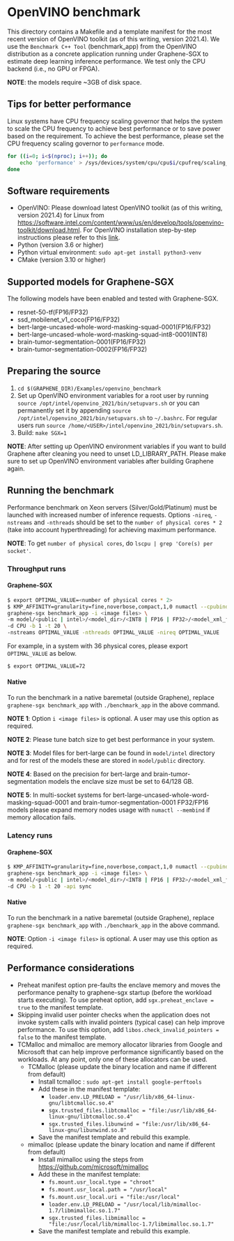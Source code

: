 # OpenVINO benchmark

This directory contains a Makefile and a template manifest for the most recent version of OpenVINO
toolkit (as of this writing, version 2021.4). We use the `Benchmark C++ Tool` (benchmark_app) from
the OpenVINO distribution as a concrete application running under Graphene-SGX to estimate deep
learning inference performance. We test only the CPU backend (i.e., no GPU or FPGA).

**NOTE**: the models require ~3GB of disk space.

## Tips for better performance

Linux systems have CPU frequency scaling governor that helps the system to scale the CPU frequency
to achieve best performance or to save power based on the requirement. To achieve the best
performance, please set the CPU frequency scaling governor to `performance` mode.

```bash
for ((i=0; i<$(nproc); i++)); do
    echo 'performance' > /sys/devices/system/cpu/cpu$i/cpufreq/scaling_governor;
done
```

## Software requirements

- OpenVINO: Please download latest OpenVINO toolkit (as of this writing, version 2021.4) for Linux
from https://software.intel.com/content/www/us/en/develop/tools/openvino-toolkit/download.html.
For OpenVINO installation step-by-step instructions please refer to this
[link](https://docs.openvinotoolkit.org/latest/openvino_docs_install_guides_installing_openvino_linux.html).
- Python (version 3.6 or higher)
- Python virtual environment: `sudo apt-get install python3-venv`
- CMake (version 3.10 or higher)

## Supported models for Graphene-SGX

The following models have been enabled and tested with Graphene-SGX.

- resnet-50-tf(FP16/FP32)
- ssd_mobilenet_v1_coco(FP16/FP32)
- bert-large-uncased-whole-word-masking-squad-0001(FP16/FP32)
- bert-large-uncased-whole-word-masking-squad-int8-0001(INT8)
- brain-tumor-segmentation-0001(FP16/FP32)
- brain-tumor-segmentation-0002(FP16/FP32)

## Preparing the source

1. `cd $(GRAPHENE_DIR)/Examples/openvino_benchmark`
2. Set up OpenVINO environment variables for a root user by running
`source /opt/intel/openvino_2021/bin/setupvars.sh` or you can permanently set it by appending
`source /opt/intel/openvino_2021/bin/setupvars.sh` to `~/.bashrc`. For regular users run
`source /home/<USER>/intel/openvino_2021/bin/setupvars.sh`.
3. Build: `make SGX=1`

**NOTE**: After setting up OpenVINO environment variables if you want to build Graphene after
cleaning you need to unset LD_LIBRARY_PATH. Please make sure to set up OpenVINO environment
variables after building Graphene again.

## Running the benchmark

Performance benchmark on Xeon servers (Silver/Gold/Platinum) must be launched with increased number
of inference requests. Options `-nireq`, `-nstreams` and `-nthreads` should be set to the
`number of physical cores * 2` (take into account hyperthreading) for achieving maximum
performance.

**NOTE**: To get `number of physical cores`, do `lscpu | grep 'Core(s) per socket'`.

### Throughput runs

#### Graphene-SGX

```bash
$ export OPTIMAL_VALUE=<number of physical cores * 2>
$ KMP_AFFINITY=granularity=fine,noverbose,compact,1,0 numactl --cpubind=0 --membind=0 \
graphene-sgx benchmark_app -i <image files> \
-m model/<public | intel>/<model_dir>/<INT8 | FP16 | FP32>/<model_xml_file> \
-d CPU -b 1 -t 20 \
-nstreams OPTIMAL_VALUE -nthreads OPTIMAL_VALUE -nireq OPTIMAL_VALUE
```
For example, in a system with 36 physical cores, please export `OPTIMAL_VALUE` as below.
```bash
$ export OPTIMAL_VALUE=72
```

#### Native

To run the benchmark in a native baremetal (outside Graphene), replace `graphene-sgx benchmark_app`
with `./benchmark_app` in the above command.

**NOTE 1**: Option `i <image files>` is optional. A user may use this option as required.

**NOTE 2**: Please tune batch size to get best performance in your system.

**NOTE 3**: Model files for bert-large can be found in `model/intel` directory and for rest of
the models these are stored in `model/public` directory.

**NOTE 4**: Based on the precision for bert-large and brain-tumor-segmentation models the enclave
size must be set to 64/128 GB.

**NOTE 5**: In multi-socket systems for bert-large-uncased-whole-word-masking-squad-0001 and
brain-tumor-segmentation-0001 FP32/FP16 models please expand memory nodes usage with
`numactl --membind` if memory allocation fails.

### Latency runs

#### Graphene-SGX

```bash
$ KMP_AFFINITY=granularity=fine,noverbose,compact,1,0 numactl --cpubind=0 --membind=0 \
graphene-sgx benchmark_app -i <image files> \
-m model/<public | intel>/<model_dir>/<INT8 | FP16 | FP32>/<model_xml_file> \
-d CPU -b 1 -t 20 -api sync
```

#### Native

To run the benchmark in a native baremetal (outside Graphene), replace `graphene-sgx benchmark_app`
with `./benchmark_app` in the above command.

**NOTE**: Option `-i <image files>` is optional. A user may use this option as required.

## Performance considerations

- Preheat manifest option pre-faults the enclave memory and moves the performance penalty to
graphene-sgx startup (before the workload starts executing). To use preheat option, add
`sgx.preheat_enclave = true` to the manifest template.
- Skipping invalid user pointer checks when the application does not invoke system calls with
invalid pointers (typical case) can help improve performance. To use this option, add
`libos.check_invalid_pointers = false` to the
manifest template.
- TCMalloc and mimalloc are memory allocator libraries from Google and Microsoft that can help
improve performance significantly based on the workloads. At any point, only one of these
allocators can be used.
  - TCMalloc (please update the binary location and name if different from default)
    - Install tcmalloc : `sudo apt-get install google-perftools`
    - Add these in the manifest template:
        - `loader.env.LD_PRELOAD = "/usr/lib/x86_64-linux-gnu/libtcmalloc.so.4"`
        - `sgx.trusted_files.libtcmalloc = "file:/usr/lib/x86_64-linux-gnu/libtcmalloc.so.4"`
        - `sgx.trusted_files.libunwind = "file:/usr/lib/x86_64-linux-gnu/libunwind.so.8"`
    - Save the manifest template and rebuild this example.
  - mimalloc (please update the binary location and name if different from default)
    - Install mimalloc using the steps from https://github.com/microsoft/mimalloc
    - Add these in the manifest template:
        - `fs.mount.usr_local.type = "chroot"`
        - `fs.mount.usr_local.path = "/usr/local"`
        - `fs.mount.usr_local.uri = "file:/usr/local"`
        - `loader.env.LD_PRELOAD = "/usr/local/lib/mimalloc-1.7/libmimalloc.so.1.7"`
        - `sgx.trusted_files.libmimalloc = "file:/usr/local/lib/mimalloc-1.7/libmimalloc.so.1.7"`
    - Save the manifest template and rebuild this example.
